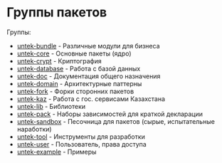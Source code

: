 # Группы пакетов

Группы:

* [untek-bundle](https://github.com/untek-bundle) - Различные модули для бизнеса
* [untek-core](https://github.com/untek-core) - Основные пакеты (ядро)
* [untek-crypt](https://github.com/untek-crypt) - Криптография
* [untek-database](https://github.com/untek-database) - Работа с базой данных
* [untek-doc](https://github.com/untek-doc) - Документация общего назначения
* [untek-domain](https://github.com/untek-domain) - Архитектурные паттерны
* [untek-fork](https://github.com/untek-fork) - Форки сторонних пакетов
* [untek-kaz](https://github.com/untek-kaz) - Работа с гос. сервисами Казахстана
* [untek-lib](https://github.com/untek-lib) - Библиотеки
* [untek-pack](https://github.com/untek-pack) - Наборы зависимостей для краткой декларации
* [untek-sandbox](https://github.com/untek-sandbox) - Песочница для пакетов (сырые, испытательные наработки)
* [untek-tool](https://github.com/untek-tool) - Инструменты для разработки
* [untek-user](https://github.com/untek-user) - Пользователь, права доступа
* [untek-example](https://github.com/untek-example) - Примеры
